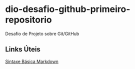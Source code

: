 # dio-desafio-github-primeiro-repositorio
Desafio de Projeto sobre Git/GitHub


## Links Úteis
[Sintaxe Básica Markdown](https://www.markdownguide.org/basic-syntax)
